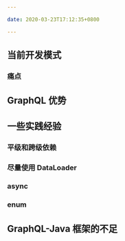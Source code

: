 ```yaml
---

date: 2020-03-23T17:12:35+0800

---
```


## 当前开发模式

### 痛点

## GraphQL 优势

## 一些实践经验

### 平级和跨级依赖

### 尽量使用 DataLoader

### async

### enum

## GraphQL-Java 框架的不足
